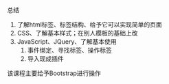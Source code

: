 总结

1. 了解html标签、标签结构、给予它可以实现简单的页面
2. CSS、了解基本样式；在别人模板的基础上改
3. JavaScript、JQuery、了解基本使用
   1. 事件绑定、寻找标签、操作标签
   2. 导入现成插件

该课程主要给予Bootstrap进行操作

